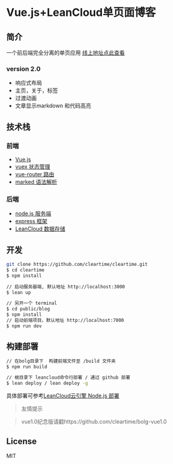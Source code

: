 #  Vue.js+LeanCloud单页面博客

## 简介
一个前后端完全分离的单页应用  [线上地址点此查看](http://cleartime.leanapp.cn)

### version 2.0
- 响应式布局
- 主页，关于，标签
- 过渡动画
- 文章显示markdown 和代码高亮


## 技术栈
### 前端
- [Vue.js](https://github.com/vuejs/vue)
- [vuex 状态管理](https://github.com/vuejs/vuex)
- [vue-router 路由](https://github.com/vuejs/vue-router)
- [marked 语法解析](https://github.com/chjj/marked)

### 后端
- [node.js 服务端](https://github.com/nodejs/node)
- [express 框架](https://github.com/expressjs/express)
- [LeanCloud 数据存储](http://www.leancloud.com)

## 开发

```bash
git clone https://github.com/cleartime/cleartime.git
$ cd cleartime
$ npm install

// 启动服务器端, 默认地址 http://localhost:3000
$ lean up

// 另开一个 terminal
$ cd public/blog
$ npm install
// 启动前端项目，默认地址 http://localhost:7000
$ npm run dev
```

## 构建部署

```bash
// 在bolg目录下  构建前端文件至 /build 文件夹
$ npm run build

// 根目录下 leancloud命令行部署 / 通过 github 部署
$ lean deploy / lean deploy -g

```

具体部署可参考[LeanCloud云引擎 Node.js 部署](https://leancloud.cn/docs/leanengine_webhosting_guide-node.html#部署)

> 友情提示

> vue1.0纪念版请戳https://github.com/cleartime/bolg-vue1.0

## License
MIT
